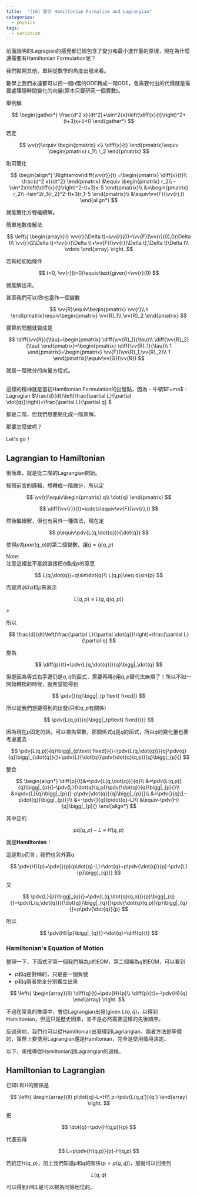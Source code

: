 ```yaml
---
title:  "(16) 變分 Hamiltonian Formalism and Lagrangian"
categories:
  - physics
tags:
  - variation
---
```


前面說明的Lagragian的感覺都已經包含了變分和最小運作量的原理，現在為什麼還需要有Hamiltonian Formulation呢？

我們拋開其他，單純從數學的角度出發來看。


數學上我們永遠都可以把一個n階的ODE轉成一階ODE，會需要付出的代價就是需要處理隨時間變化的向量(原本只要研究一個實數)。

舉例解

$$
\begin{gather*}
\frac{d^2 x}{dt^2}+\sin^2{x}\left(\diff{x}{t}\right)^2+(t+3)x+5=0
\end{gather*}
$$

若定

$$
\vv{r}\equiv
\begin{pmatrix}
x\\
\diff{x}{t}
\end{pmatrix}\equiv
\begin{pmatrix}
r_1\\
r_2 
\end{pmatrix}
$$

則可簡化

$$
\begin{align*}
\Rightarrow\diff{\vv{r}}{t}
=\begin{pmatrix}
\diff{x}{t}\\
\frac{d^2 x}{dt^2}
\end{pmatrix}
&\equiv
\begin{pmatrix}
r_2\\ 
-\sin^2x\left(\diff{x}{t}\right)^2-(t+3)x-5
\end{pmatrix}\\
&=\begin{pmatrix}
r_2\\
-\sin^2r_1{r_2}^2-(t+3)r_1-5
\end{pmatrix}\\
&\equiv\vv{F}(\vv{r},t)
\end{align*}
$$

就能簡化方程繼續解。


簡單地數值解法

$$
\left\{
\begin{array}{ll}
\vv{r}(\Delta t)=\vv{r}(0)+\vv{F}(\vv{r}(0),0)\Delta t\\
\vv{r}(2\Delta t)=\vv{r}(\Delta t)+\vv{F}(\vv{r}(\Delta t),\Delta t)\Delta t\\
\vdots
\end{array}
\right.
$$

若有給初始條件

$$
t=0, \vv{r}(t=0)\equiv\text{given}=\vv{r}(0)
$$

就能解出來。


甚至我們可以把t也當作一個變數

$$
\vv{R}\equiv\begin{pmatrix}
\vv{r}\\
t
\end{pmatrix}\equiv\begin{pmatrix}
\vv{R}_1\\
\vv{R}_2
\end{pmatrix}
$$

要算的問題就變成是

$$
\diff{\vv{R}}{\tau}=\begin{pmatrix}
\diff{\vv{R}_1}{\tau}\\
\diff{\vv{R}_2}{\tau}
\end{pmatrix}=\begin{pmatrix}
\diff{\vv{R}_1}{\tau}\\
1
\end{pmatrix}=\begin{pmatrix}
\vv{F}(\vv{R}_1,\vv{R}_2)\\
1
\end{pmatrix}\equiv\vv{G}(\vv{R})
$$

就是一階微分的向量方程式。


<br>
這樣的精神就是當初Hamiltonian Formulation的出發點，因為
- 牛頓$F=ma$
- Lagragian $\frac{d}{dt}\left(\frac{\partial L}{\partial \dot{q}}\right)=\frac{\partial L}{\partial q} $

都是二階，但我們想要簡化成一階來解。


那要怎麼做呢？


Let's go！


## Lagrangian to Hamiltonian


很簡單，就是從二階的Lagrangian開始。

按照前言的邏輯，想轉成一階微分，所以定

$$
\vv{r}\equiv\begin{pmatrix}
  q\\
  \dot{q}
\end{pmatrix}
$$

$$
\diff{\vv{r}}{t}=\cdots\equiv\vv{F}(\vv{r},t)
$$

然後繼續解，但也有另外一種做法，現在定

$$
p\equiv\pdv{L(q,\dot{q})}{\dot{q}}
$$  

使得$p$為$pair(q,p)$的第二個變數，讓$\dot{q}=\dot{q}(q,p)$

<div class="post_note">

Note:
<br>
注意這裡並不是說直接把$\dot{q}$換成$p$的意思

$$
L(q,\dot{q})=q\sin\dot{q}\\
L(q,p)\neq q\sin{p}
$$

而是將$\dot{q}$以$q$和$p$來表示

$$
L(q,p)\equiv L(q,\dot{q}(q,p))
$$

</div>>


所以

$$
\frac{d}{dt}\left(\frac{\partial L}{\partial \dot{q}}\right)=\frac{\partial L}{\partial q}
$$

變為


$$
\diff{p}{t}=\pdv{L(q,\dot{q})}{q}\bigg|_\dot{q}
$$

但是因為等式右手邊仍是$q,\dot{q}$的函式，需要再將$\dot{q}$用$q,p$替代太麻煩了！所以不如一開始轉換的時候，就希望能得到

$$
\pdv{}{q}\bigg|_{p \text{ fixed}}
$$


所以從我們想要得到的出發(只和$q,p$有關係)

$$
\pdv{L(q,p)}{q}\bigg|_{p\text{ fixed}}{}
$$

因為現在$p$固定的話，可以視為常數，那關係式$\dot{q}$是$q$的函式，所以$\dot{q}$的變化量也要考慮進去

$$
\pdv{L(q,p)}{q}\bigg|_{p\text{ fixed}}{}=\pdv{L(q,\dot{q})}{q}\pdv{q}{q}\bigg|_{\dot{q}}{}+\pdv{L}{\dot{q}}\pdv{\dot{q}(q,p)}{q}\bigg|_{p}{}
$$

整合

$$  
\begin{align*}
\diff{p}{t}&=\pdv{L(q,\dot{q})}{q}\\
&=\pdv{L(q,p)}{q}\bigg|_{p}{}-\pdv{L}{\dot{q}(q,p)}\pdv{\dot{q}}{q}\bigg|_{p}{}\\
&=\pdv{L}{q}\bigg|_{p}{}-p\pdv{\dot{q}}{q}\bigg|_{p}{}\\
&=\pdv{}{q}(L-p\dot{q})\bigg|_{p}{}\\
&=-\pdv{}{q}(p\dot{q}-L)\\
&\equiv-\pdv{H}{q}\bigg|_{p}{}
\end{align*}
$$  

其中定的

$$
p\dot{q}(q,p)-L\equiv H(q,p)
$$

就是**Hamiltonian**！


這是對$p$而言，我們也另外算$q$

$$
\pdv{H}{p}=\pdv{}{p}(p\dot{q}-L)=\dot{q}+p\pdv{\dot{q}}{p}-\pdv{L}{p}\bigg|_{q}{}
$$

又

$$
\pdv{L}{p}\bigg|_{q}{}=\pdv{L(q,\dot{q}(q,p))}{p}\bigg|_{q}{}=\pdv{L(q,\dot{q})}{\dot{q}}\bigg|_{q}{}\pdv{\dot{q}(q,p)}{p}\bigg|_{q}{}=p\pdv{\dot{q}}{p}
$$

所以

$$
\pdv{H}{p}\bigg|_{q}{}=\dot{q}=\diff{q}{t}
$$

### Hamiltonian's Equation of Motion

整理一下，下面式子第一個我們稱為$p$的EOM，第二個稱為$q$的EOM，可以看到
- $p$和$q$是對稱的，只是差一個負號
- $p$和$q$兩者完全分別獨立出來

$$
\left\{
\begin{array}{ll}
\diff{q}{t}=\pdv{H}{p}\\
\diff{p}{t}=-\pdv{H}{q}
\end{array}
\right.
$$


不過在常見的推導中，會從Lagrangian出發(given $L(q,\dot{q}$)，以得到Hamiltonian，但這只是歷史因素，並不是必然需要這樣的先後順序。


反過來地，我們也可以從Hamiltonian出發得到Lagriangian，兩者方法是等價的，實際上要使用Lagrangian還是Hamltonian，完全是使用情境決定。


以下，來推導從Hamiltonian到Lagrangian的過程。

## Hamiltonian to Lagrangian

已知L和H的關係是


$$
\left\{
\begin{array}{ll}
p\dot{q}-L=H\\
p=\pdv{L(q,q')}{q'}
\end{array}
\right.
$$

把

$$
\dot{q}=\pdv{H(q,p)}{p}
$$

代進去得

$$
L=p\pdv{H(q,p)}{p}-H(q,p)
$$

若給定$H(q,p)$，加上我們知道$p$和$q$的關係($p=p(q,\dot{q})$)，那就可以回推到

$$
L(q,\dot{q})
$$


可以得到$H$和$L$是可以視為同等地位的。
